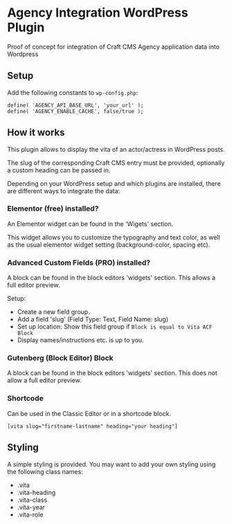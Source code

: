 # Agency Integration WordPress Plugin

Proof of concept for integration of Craft CMS Agency application data into Wordpress

## Setup

Add the following constants to `wp-config.php`:

```
define( 'AGENCY_API_BASE_URL', 'your_url' );
define( 'AGENCY_ENABLE_CACHE', false/true );
```

## How it works

This plugin allows to display the vita of an actor/actress in WordPress posts.

The slug of the corresponding Craft CMS entry must be provided, optionally a custom heading can be passed in.

Depending on your WordPress setup and which plugins are installed, there are different ways to integrate the data:

### Elementor (free) installed?

An Elementor widget can be found in the 'Wigets' section.

This widget allows you to customize the typography and text color, as well as the usual
elementor widget setting (background-color, spacing etc).

### Advanced Custom Fields (PRO) installed?

A block can be found in the block editors 'widgets' section.
This allows a full editor preview.

Setup:

* Create a new field group.
* Add a field 'slug' (Field Type: Text, Field Name: slug)
* Set up location: Show this field group if `Block is equal to Vita ACF Block`
* Display names/instructions etc. is up to you.

### Gutenberg (Block Editor) Block

A block can be found in the block editors 'widgets' section.
This does not allow a full editor preview.

### Shortcode

Can be used in the Classic Editor or in a shortcode block.

`[vita slug="firstname-lastname" heading="your heading"]`

## Styling

A simple styling is provided. You may want to add your own styling using the following class names:

* .vita
* .vita-heading
* .vita-class
* .vita-year
* .vita-role
